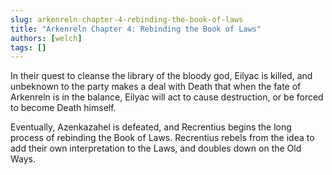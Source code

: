 ```yaml
---
slug: arkenreln-chapter-4-rebinding-the-book-of-laws
title: "Arkenreln Chapter 4: Rebinding the Book of Laws"
authors: [welch]
tags: []
---
```


In their quest to cleanse the library of the bloody god, Eilyac is killed, and unbeknown to the party makes a deal with Death that when the fate of Arkenreln is in the balance, Eilyac will act to cause destruction, or be forced to become Death himself.

<!--truncate-->
 
Eventually, Azenkazahel is defeated, and Recrentius begins the long process of rebinding the Book of Laws. Recrentius rebels from the idea to add their own interpretation to the Laws, and doubles down on the Old Ways.